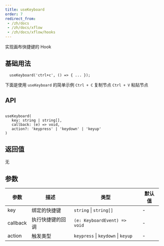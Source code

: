 ```yaml
---
title: useKeyboard 
order: 7
redirect_from:
 - /zh/docs
 - /zh/docs/xflow
 - /zh/docs/xflow/hooks
---
```


实现画布快捷键的 Hook

## 基础用法

```tsx
  useKeyboard('ctrl+c', () => { ... });
```

下面是使用 `useKeyboard` 的简单示例
`Ctrl + C`  复制节点
`Ctrl + V`  粘贴节点

<code id="xflow-hooks-use-key-board" src="@/src/xflow/hooks/use-key-board/index.tsx"></code>

## API

```tsx
  
useKeyboard(
   key: string | string[],
   callback: (e) => void,
   action?: 'keypress' | 'keydown' | 'keyup'
)

```

## 返回值

无

## 参数

| 参数 | 描述 | 类型 | 默认值 |
|--------|------|------|-------|
| key | 绑定的快捷键 | `string` \| `string[]` | - |
| callback | 执行快捷键的回调 | `(e: KeyboardEvent) => void` | - |
| action | 触发类型  | `keypress` \| `keydown` \| `keyup` | - |
